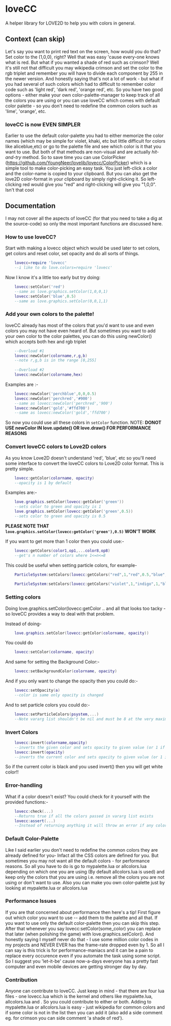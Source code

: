 # loveCC
A helper library for LOVE2D to help you with colors in general.

## Context (can skip)
Let's say you want to print red text on the screen, how would you do that? Set color to the (1,0,0), right? Well that was easy 'cause every-one knows what is red. But what if you wanted a shade of red such as crimson? Well it's still not that difficult you may wikipedia crimson and set the color to the rgb triplet and remember you will have to divide each component by 255 in the newer version. And honestly saying that's not a lot of work - but what if you had several of such colors which had to difficult to remember color code such as 'light red', 'dark red', 'orange red', etc. So you have two good options - either make your own color-palette-manager to keep track of all the colors you are using or you can use loveCC which comes with default color palette - so you don't need to redefine the common colors such as 'lime', 'orange', etc.

### loveCC is now EVEN SIMPLER

Earlier to use the default color-palette you had to either memorize the color names (which may be simple for violet, khaki, etc but little difficult for colors like aliceblue,etc) or go to the palette file and see which color is it that you want to use. But both of that methods are non-visual and are actually *hit-and-try* method. So to save time you can use ColorPicker (https://github.com/YoungNeer/lovelib/lovecc/ColorPicker)  which is a simple tool to make color-picking an easy task. You just left-click a color and the color-name is copied to your clipboard. But you can also get the love2D color-format in your clipboard by simply right-clicking it. So left-clicking red would give you "red" and right-clicking will give you "1,0,0". Isn't that cool

## Documentation

I may not cover all the aspects of loveCC (for that you need to take a dig at the source-code) so only the most important functions are discussed here.

### How to use loveCC?

Start with making a lovecc object which would be used later to set colors, get colors and reset color, set opacity and do all sorts of things.
```lua
	lovecc=require 'lovecc'
	--i like to do love.colors=require 'lovecc'
```
Now I know it's a little too early but try doing:

```lua
	lovecc:setColor('red')
	--same as love.graphics.setColor(1,0,0,1)
	lovecc:setColor('blue',0.5)
	--same as love.graphics.setColor(0,0,1,1)
```

### Add your own colors to the palette!

loveCC already has most of the colors that you'd want to use and even colors you may not have even heard of. But sometimes you want to add your own color to the color palettes, you can do this using newColor() which accepts both hex and rgb triplet

```lua
	--Overload #1
	lovecc:newColor(colorname,r,g,b)
	--note r,g,b is in the range [0,255]
	
	--Overload #2
	lovecc:newColor(colorname,hex)
```

Examples are :-
```lua
	lovecc:newColor('perchblue',0,0,0.5)
	lovecc:newColor('perchred','#900')
	--same as lovecc:newColor('perchred','900')
	lovecc:newColor('gold','#ffd700')
	--same as lovecc:newColor('gold','ffd700')
```

So now you could use all these colors in `setColor` function.
NOTE: **DONOT USE newColor IN love.update() OR love.draw() FOR PERFORMANCE REASONS**

### Convert loveCC colors to Love2D colors

As you know Love2D doesn't understand 'red', 'blue', etc so you'll need some interface to convert the loveCC colors to Love2D color format. This is pretty simple.

```lua
	lovecc:getColor(colorname, opacity)
	--opacity is 1 by default
```

Examples are:-
```lua
	love.graphics.setColor(lovecc:getColor('green'))
	--sets color to green and opacity is 1
	love.graphics.setColor(lovecc:getColor('green',0.5))
	--sets color to green and opacity is 0.5
```

**PLEASE NOTE THAT `love.graphics.setColor(lovecc:getColor('green'),0.5)` WON'T WORK**

If you want to get more than 1 color then you could use:-

```lua
	lovecc:getColors(color1,op1,...color8,op8)
	--get's n number of colors where 1<=n<=8
```

This could be useful when setting particle colors, for example-
```lua
	ParticleSystem:setColors(lovecc:getColors("red",1,"red",0.5,"blue",1,"blue",0.5))
	
	ParticleSystem:setColors(lovecc:getColors("violet",1,"indigo",1,"blue",1,"green",1,"yellow",1,"orange",1,"red",1,"white",1))
```

### Setting colors

Doing love.graphics.setColor(lovecc:getColor .. and all that looks too tacky - so loveCC provides a way to deal with that problem.

Instead of doing-
```lua
	love.graphics.setColor(lovecc:getColor(colorname, opacity))
```
You could do 
```lua
	lovecc:setColor(colorname, opacity)
```

And same for setting the Background Color:-
```lua
	lovecc:setBackgroundColor(colorname, opacity)
```

And if you only want to change the opacity then you could do:-
```lua
	lovecc:setOpacity(a)
	--color is same only opacity is changed
```

And to set particle colors you could do:-
```lua
	lovecc:setParticleColors(psystem,...)
	--Note vararg list shouldn't be nil and must be 8 at the very maximum
```

### Invert Colors

```lua
	lovecc:invert(colorname,opacity)
	--inverts the given color and sets opacity to given value (or 1 if nil)
	lovecc:invert(opacity)
	--inverts the current color and sets opacity to given value (or 1 if nil)
```

So if the current color is black and you used invert() then you will get white color!!

### Error-handling

What if a color doesn't exist? You could check for it yourself with the provided functions:-
```lua
	lovecc:check(...)
	--Returns true if all the colors passed in vararg list exists
	lovecc:assert(...)
	--Instead of returning anything it will throw an error if any color passed doesn't exist
```

### Default Color-Palette

Like I said earlier you don't need to redefine the common colors they are already defined for you- Infact all the CSS colors are defined for you. But sometimes you may not want all the default colors - for performance reasons. So all you have to do is go to mypalette.lua or allcolors.lua depending on which one you are using (By default allcolors.lua is used) and keep only the colors that you are using i.e. remove all the colors you are not using or don't want to use. Also you can make you own color-palette just by looking at mypalette.lua or allcolors.lua

### Performance Issues

If you are that concerned about performance then here's a tip! First figure out which color you want to use -- add them to the palette and all that. If you want to use only the default color-palette then you can skip this step. After that whenever you say lovecc:setColor(some_color) you can replace that later (when polishing the game) with love.graphics.setColor(). And honestly saying I myself never do that - I use some million color codes in my projects and NEVER EVER has the frame-rate dropped even by 1. So all I can say is this trick is for performance-maniacs and it can be a pain to replace every occurence even if you automate the task using some script. So I suggest you 'let-it-be' cause now-a-days everyone has a pretty fast computer and even mobile devices are getting stronger day by day.

### Contribution

Anyone can contribute to loveCC. Just keep in mind - that there are four lua files - one lovecc.lua which is the kernel and others like mypalette.lua, allcolors.lua and . So you could contribute to either or both. Adding to mypalette.lua or allcolors.lua is easy - just wikipedia for common colors and if some color is not in the list then you can add it (also add a side comment eg. for crimson you can side comment 'a shade of red').
